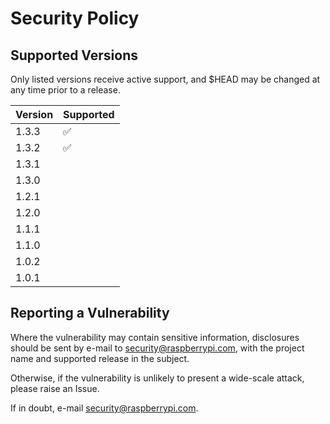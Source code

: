 # Security Policy

## Supported Versions

Only listed versions receive active support, and $HEAD may be changed at any time prior to a release.

| Version | Supported          |
| ------- | ------------------ |
| 1.3.3   | ✅ |
| 1.3.2   | ✅ |
| 1.3.1   |  |
| 1.3.0   |  |
| 1.2.1   |  |
| 1.2.0   |  |
| 1.1.1   |  |
| 1.1.0   |  |
| 1.0.2   |  |
| 1.0.1   |  |

## Reporting a Vulnerability

Where the vulnerability may contain sensitive information, disclosures should be sent by e-mail to security@raspberrypi.com, with the project name and supported release in the subject.

Otherwise, if the vulnerability is unlikely to present a wide-scale attack, please raise an Issue.

If in doubt, e-mail security@raspberrypi.com.

